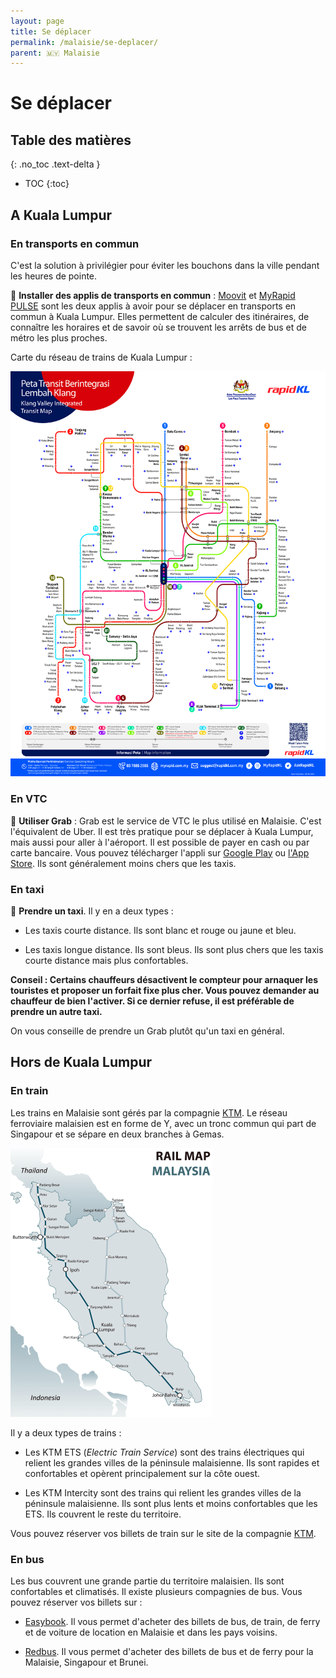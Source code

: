 ```yaml
---
layout: page
title: Se déplacer
permalink: /malaisie/se-deplacer/
parent: 🇲🇾 Malaisie
---
```


# Se déplacer

## Table des matières
{: .no_toc .text-delta }

- TOC
{:toc}

## A Kuala Lumpur

### En transports en commun

C'est la solution à privilégier pour éviter les bouchons dans la ville pendant les heures de pointe.

🚌 **Installer des applis de transports en commun** : [Moovit](https://moovitapp.com/) et [MyRapid PULSE](https://myrapid.com.my/pulse/mobile-app/) sont les deux applis à avoir pour se déplacer en transports en commun à Kuala Lumpur. Elles permettent de calculer des itinéraires, de connaître les horaires et de savoir où se trouvent les arrêts de bus et de métro les plus proches.

Carte du réseau de trains de Kuala Lumpur :

![Carte du réseau de transports en commun de Kuala Lumpur](/assets/images/malaisie/KL-carte-transports.webp)

### En VTC

🚗 **Utiliser Grab** : Grab est le service de VTC le plus utilisé en Malaisie. C'est l'équivalent de Uber. Il est très pratique pour se déplacer à Kuala Lumpur, mais aussi pour aller à l'aéroport. Il est possible de payer en cash ou par carte bancaire. Vous pouvez télécharger l'appli sur [Google Play](https://play.google.com/store/apps/details?id=com.grabtaxi.passenger&hl=fr&gl=US) ou [l'App Store](https://apps.apple.com/fr/app/grab-app/id647268330). Ils sont généralement moins chers que les taxis.                                  

### En taxi

🚕 **Prendre un taxi**. Il y en a deux types :

- Les taxis courte distance. Ils sont blanc et rouge ou jaune et bleu.

- Les taxis longue distance. Ils sont bleus. Ils sont plus chers que les taxis courte distance mais plus confortables.

**Conseil : Certains chauffeurs désactivent le compteur pour arnaquer les touristes et proposer un forfait fixe plus cher. Vous pouvez demander au chauffeur de bien l'activer. Si ce dernier refuse, il est préférable de prendre un autre taxi.**

On vous conseille de prendre un Grab plutôt qu'un taxi en général.

## Hors de Kuala Lumpur

### En train

Les trains en Malaisie sont gérés par la compagnie [KTM](https://www.ktmb.com.my/). Le réseau ferroviaire malaisien est en forme de Y, avec un tronc commun qui part de Singapour et se sépare en deux branches à Gemas.

![Carte du réseau ferroviaire malaisien](/assets/images/malaisie/malaysia-rail-map.png)

Il y a deux types de trains :

- Les KTM ETS (*Electric Train Service*) sont des trains électriques qui relient les grandes villes de la péninsule malaisienne. Ils sont rapides et confortables et opèrent principalement sur la côte ouest.

- Les KTM Intercity sont des trains qui relient les grandes villes de la péninsule malaisienne. Ils sont plus lents et moins confortables que les ETS. Ils couvrent le reste du territoire.

Vous pouvez réserver vos billets de train sur le site de la compagnie [KTM](https://www.ktmb.com.my/).

### En bus

Les bus couvrent une grande partie du territoire malaisien. Ils sont confortables et climatisés. Il existe plusieurs compagnies de bus. Vous pouvez réserver vos billets sur :

- [Easybook](https://www.easybook.com/). Il vous permet d'acheter des billets de bus, de train, de ferry et de voiture de location en Malaisie et dans les pays voisins.

- [Redbus](https://www.redbus.my/). Il vous permet d'acheter des billets de bus et de ferry pour la Malaisie, Singapour et Brunei.



